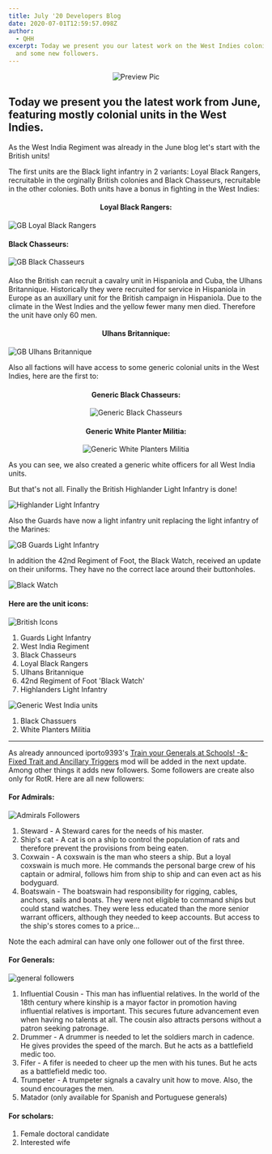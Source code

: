 ```yaml
---
title: July '20 Developers Blog
date: 2020-07-01T12:59:57.098Z
author:
  - QHH
excerpt: Today we present you our latest work on the West Indies colonial units
  and some new followers.
---
```

 <center>

![Preview Pic](../_img/preview-july-20-blog.png "Preview Pic")

</center>

## Today we present you the latest work from June, featuring mostly colonial units in the West Indies.

As the West India Regiment was already in the June blog let's start with the British units!

The first units are the Black light infantry in 2 variants: Loyal Black Rangers, recruitable in the orginally British colonies and Black Chasseurs, recruitable in the other colonies. Both units have a bonus in fighting in the West Indies:

#### <center>Loyal Black Rangers:

![GB Loyal Black Rangers](../_img/gb-loyal-black-rangers.jpg "GB Loyal Black Rangers")

#### Black Chasseurs:

![GB Black Chasseurs](../_img/gb-black-chasseurs.jpg "GB Black Chasseurs")

#### </center>

Also the British can recruit a cavalry unit in Hispaniola and Cuba, the Ulhans Britannique. Historically they were recruited for service in Hispaniola in Europe as an auxillary unit for the British campaign in Hispaniola. Due to the climate in the West Indies and the yellow fewer many men died. Therefore the unit have only 60 men.

#### <center>Ulhans Britannique:

![GB Ulhans Britannique](../_img/gb-ulhans-britannique.jpg "GB Ulhans Britannique")

</center>

Also all factions will have access to some generic colonial units in the West Indies, here are the first to:

<center>

#### Generic Black Chasseurs:

![Generic Black Chasseurs](../_img/generic-black-chasseurs.jpg "Generic Black Chasseurs")

#### Generic White Planter Militia:

![Generic White Planters Militia](../_img/generic-white-planters-militia.jpg "Generic White Planters Militia")

</center>

As you can see, we also created a generic white officers for all West India units.

But that's not all. Finally the British Highlander Light Infantry is done!

![Highlander Light Infantry](../_img/gb-light-highlanders.jpg "Highlander Light Infantry")

Also the Guards have now a light infantry unit replacing the light infantry of the Marines:

![GB Guards Light Infantry](../_img/gb-guards-light-infantry.jpg "GB Guards Light Infantry")

In addition the 42nd Regiment of Foot, the Black Watch, received an update on their uniforms. They have no the correct lace around their buttonholes.

![Black Watch](../_img/gb-black-watch.jpg "Black Watch")

#### Here are the unit icons:

![British Icons](../_img/july-update-britain-units-icons.png "British Icons")

1. Guards Light Infantry 
2. West India Regiment
3. Black Chasseurs
4. Loyal Black Rangers
5. Ulhans Britannique
6. 42nd Regiment of Foot 'Black Watch'
7. Highlanders Light Infantry

![Generic West India units](static/july-update-generic-west-indian-units-icons.png "Generic West India units")

1. Black Chassuers
2. White Planters Militia

- - -

As already announced iporto9393's [Train your Generals at Schools! -&- Fixed Trait and Ancillary Triggers](https://www.twcenter.net/forums/showthread.php?798721-SUBMOD-Train-your-Generals-at-Schools!-amp-Fixed-Trait-and-Ancillary-Triggers) mod will be added in the next update. Among other things it adds new followers. Some followers are create also only for RotR. Here are all new followers:

#### For Admirals:

![Admirals Followers](static/july-update-admirals-followers.png "Admirals Followers")

1. Steward - A Steward cares for the needs of his master.
2. Ship's cat - A cat is on a ship to control the population of rats and therefore prevent the provisions from being eaten.
3. Coxwain - A coxswain is the man who steers a ship. But a loyal coxswain is much more. He commands the personal barge crew of his captain or admiral, follows him from ship to ship and can even act as his bodyguard.
4. Boatswain - The boatswain had responsibility for rigging, cables, anchors, sails and boats. They were not eligible to command ships but could stand watches. They were less educated than the more senior warrant officers, although they needed to keep accounts. But access to the ship's stores comes to a price...

Note the each admiral can have only one follower out of the first three.

#### For Generals:

![general followers](static/july-update-general-followers.png "general followers")

1. Influential Cousin - This man has influential relatives. In the world of the 18th century where kinship is a mayor factor in promotion having influential relatives is important. This secures future advancement even when having no talents at all. The cousin also attracts persons without a patron seeking patronage.
2. Drummer - A drummer is needed to let the soldiers march in cadence. He gives provides the speed of the march. But he acts as a battlefield medic too.
3. Fifer - A fifer is needed to cheer up the men with his tunes. But he acts as a battlefield medic too.
4. Trumpeter - A trumpeter signals a cavalry unit how to move. Also, the sound encourages the men.
5. Matador (only available for Spanish and Portuguese generals)

#### For scholars:

1. Female doctoral candidate
2. Interested wife


